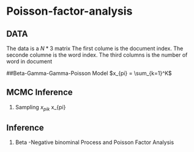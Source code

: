 # Poisson-factor-analysis

## DATA
The data is a $N*3$ matrix
The first colume is the document index.
The seconde columne is the word index.
The third columns is the number of word in document

##Beta-Gamma-Gamma-Poisson Model
$x_{pi} = \sum_{k=1}^K$



## MCMC Inference
1. Sampling $x_{pik}$
x_{pi}
## Inference

1. Beta -Negative binominal Process and Poisson Factor Analysis

